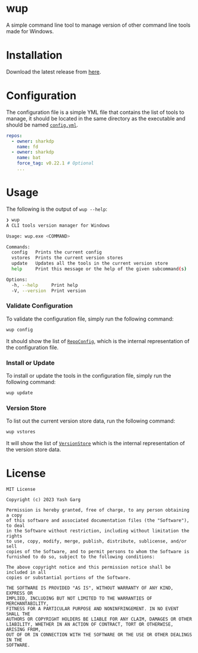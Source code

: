 # wup

A simple command line tool to manage version of other command line tools made for Windows.

# Installation

Download the latest release from [here](https://github.com/Yash-Garg/wup/actions/workflows/build.yml).

# Configuration

The configuration file is a simple YML file that contains the list of tools to manage, it should be located in the same directory as the executable and should be named [`config.yml`](https://github.com/Yash-Garg/wup/blob/develop/config.yml).

```yml
repos:
  - owner: sharkdp
    name: fd
  - owner: sharkdp
    name: bat
    force_tag: v0.22.1 # Optional
    ...
```

# Usage

The following is the output of `wup --help`:

```bash
❯ wup
A CLI tools version manager for Windows

Usage: wup.exe <COMMAND>

Commands:
  config   Prints the current config
  vstores  Prints the current version stores
  update   Updates all the tools in the current version store
  help     Print this message or the help of the given subcommand(s)

Options:
  -h, --help     Print help
  -V, --version  Print version
```

### Validate Configuration

To validate the configuration file, simply run the following command:

```bash
wup config
```

It should show the list of [`RepoConfig`](https://github.com/Yash-Garg/wup/blob/develop/src/models/config.rs), which is the internal representation of the configuration file.

### Install or Update

To install or update the tools in the configuration file, simply run the following command:

```bash
wup update
```

### Version Store

To list out the current version store data, run the following command:

```bash
wup vstores
```

It will show the list of [`VersionStore`](https://github.com/Yash-Garg/wup/blob/develop/src/models/config.rs) which is the internal representation of the version store data.

# License

```
MIT License

Copyright (c) 2023 Yash Garg

Permission is hereby granted, free of charge, to any person obtaining a copy
of this software and associated documentation files (the "Software"), to deal
in the Software without restriction, including without limitation the rights
to use, copy, modify, merge, publish, distribute, sublicense, and/or sell
copies of the Software, and to permit persons to whom the Software is
furnished to do so, subject to the following conditions:

The above copyright notice and this permission notice shall be included in all
copies or substantial portions of the Software.

THE SOFTWARE IS PROVIDED "AS IS", WITHOUT WARRANTY OF ANY KIND, EXPRESS OR
IMPLIED, INCLUDING BUT NOT LIMITED TO THE WARRANTIES OF MERCHANTABILITY,
FITNESS FOR A PARTICULAR PURPOSE AND NONINFRINGEMENT. IN NO EVENT SHALL THE
AUTHORS OR COPYRIGHT HOLDERS BE LIABLE FOR ANY CLAIM, DAMAGES OR OTHER
LIABILITY, WHETHER IN AN ACTION OF CONTRACT, TORT OR OTHERWISE, ARISING FROM,
OUT OF OR IN CONNECTION WITH THE SOFTWARE OR THE USE OR OTHER DEALINGS IN THE
SOFTWARE.
```
